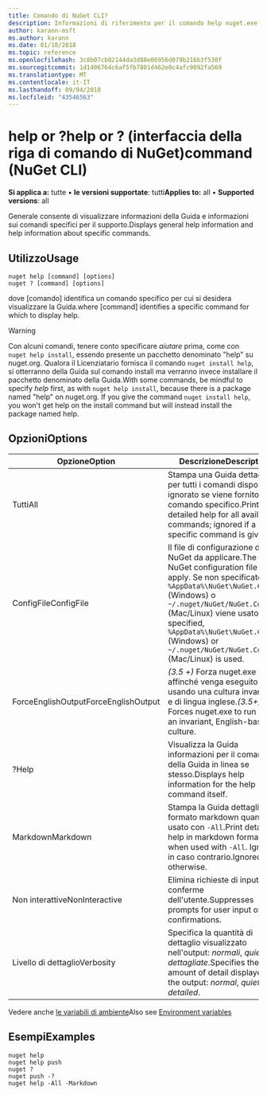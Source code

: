 ```yaml
---
title: Comando di NuGet CLI?
description: Informazioni di riferimento per il comando help nuget.exe
author: karann-msft
ms.author: karann
ms.date: 01/18/2018
ms.topic: reference
ms.openlocfilehash: 3c8b07cb02144da3d88e06956d079b216b3f530f
ms.sourcegitcommit: 1d1406764c6af5fb7801d462e0c4afc9092fa569
ms.translationtype: MT
ms.contentlocale: it-IT
ms.lasthandoff: 09/04/2018
ms.locfileid: "43546563"
---
```

# <a name="help-or--command-nuget-cli"></a><span data-ttu-id="8f6ca-103">help or ?</span><span class="sxs-lookup"><span data-stu-id="8f6ca-103">help or ?</span></span> <span data-ttu-id="8f6ca-104">(interfaccia della riga di comando di NuGet)</span><span class="sxs-lookup"><span data-stu-id="8f6ca-104">command (NuGet CLI)</span></span>

<span data-ttu-id="8f6ca-105">**Si applica a:** tutte &bullet; **le versioni supportate**: tutti</span><span class="sxs-lookup"><span data-stu-id="8f6ca-105">**Applies to:** all &bullet; **Supported versions**: all</span></span>

<span data-ttu-id="8f6ca-106">Generale consente di visualizzare informazioni della Guida e informazioni sui comandi specifici per il supporto.</span><span class="sxs-lookup"><span data-stu-id="8f6ca-106">Displays general help information and help information about specific commands.</span></span>

## <a name="usage"></a><span data-ttu-id="8f6ca-107">Utilizzo</span><span class="sxs-lookup"><span data-stu-id="8f6ca-107">Usage</span></span>

```cli
nuget help [command] [options]
nuget ? [command] [options]
```

<span data-ttu-id="8f6ca-108">dove [comando] identifica un comando specifico per cui si desidera visualizzare la Guida.</span><span class="sxs-lookup"><span data-stu-id="8f6ca-108">where [command] identifies a specific command for which to display help.</span></span>

> [!Warning]
> <span data-ttu-id="8f6ca-109">Con alcuni comandi, tenere conto specificare *aiutare* prima, come con `nuget help install`, essendo presente un pacchetto denominato "help" su nuget.org. Qualora il Licenziatario fornisca il comando `nuget install help`, si otterranno della Guida sul comando install ma verranno invece installare il pacchetto denominato della Guida.</span><span class="sxs-lookup"><span data-stu-id="8f6ca-109">With some commands, be mindful to specify *help* first, as with `nuget help install`, because there is a package named "help" on nuget.org. If you give the command `nuget install help`, you won't get help on the install command but will instead install the package named help.</span></span>

## <a name="options"></a><span data-ttu-id="8f6ca-110">Opzioni</span><span class="sxs-lookup"><span data-stu-id="8f6ca-110">Options</span></span>

| <span data-ttu-id="8f6ca-111">Opzione</span><span class="sxs-lookup"><span data-stu-id="8f6ca-111">Option</span></span> | <span data-ttu-id="8f6ca-112">Descrizione</span><span class="sxs-lookup"><span data-stu-id="8f6ca-112">Description</span></span> |
| --- | --- |
| <span data-ttu-id="8f6ca-113">Tutti</span><span class="sxs-lookup"><span data-stu-id="8f6ca-113">All</span></span> | <span data-ttu-id="8f6ca-114">Stampa una Guida dettagliata per tutti i comandi disponibili; ignorato se viene fornito un comando specifico.</span><span class="sxs-lookup"><span data-stu-id="8f6ca-114">Print detailed help for all available commands; ignored if a specific command is given.</span></span> |
| <span data-ttu-id="8f6ca-115">ConfigFile</span><span class="sxs-lookup"><span data-stu-id="8f6ca-115">ConfigFile</span></span> | <span data-ttu-id="8f6ca-116">Il file di configurazione di NuGet da applicare.</span><span class="sxs-lookup"><span data-stu-id="8f6ca-116">The NuGet configuration file to apply.</span></span> <span data-ttu-id="8f6ca-117">Se non specificato, `%AppData%\NuGet\NuGet.Config` (Windows) o `~/.nuget/NuGet/NuGet.Config` (Mac/Linux) viene usato.</span><span class="sxs-lookup"><span data-stu-id="8f6ca-117">If not specified, `%AppData%\NuGet\NuGet.Config` (Windows) or `~/.nuget/NuGet/NuGet.Config` (Mac/Linux) is used.</span></span>|
| <span data-ttu-id="8f6ca-118">ForceEnglishOutput</span><span class="sxs-lookup"><span data-stu-id="8f6ca-118">ForceEnglishOutput</span></span> | <span data-ttu-id="8f6ca-119">*(3.5 +)*  Forza nuget.exe affinché venga eseguito usando una cultura invariante e di lingua inglese.</span><span class="sxs-lookup"><span data-stu-id="8f6ca-119">*(3.5+)* Forces nuget.exe to run using an invariant, English-based culture.</span></span> |
| <span data-ttu-id="8f6ca-120">?</span><span class="sxs-lookup"><span data-stu-id="8f6ca-120">Help</span></span> | <span data-ttu-id="8f6ca-121">Visualizza la Guida informazioni per il comando della Guida in linea se stesso.</span><span class="sxs-lookup"><span data-stu-id="8f6ca-121">Displays help information for the help command itself.</span></span> |
| <span data-ttu-id="8f6ca-122">Markdown</span><span class="sxs-lookup"><span data-stu-id="8f6ca-122">Markdown</span></span> | <span data-ttu-id="8f6ca-123">Stampa la Guida dettagliata in formato markdown quando usato con `-All`.</span><span class="sxs-lookup"><span data-stu-id="8f6ca-123">Print detailed help in markdown format when used with `-All`.</span></span> <span data-ttu-id="8f6ca-124">Ignorato in caso contrario.</span><span class="sxs-lookup"><span data-stu-id="8f6ca-124">Ignored otherwise.</span></span> |
| <span data-ttu-id="8f6ca-125">Non interattive</span><span class="sxs-lookup"><span data-stu-id="8f6ca-125">NonInteractive</span></span> | <span data-ttu-id="8f6ca-126">Elimina richieste di input o conferme dell'utente.</span><span class="sxs-lookup"><span data-stu-id="8f6ca-126">Suppresses prompts for user input or confirmations.</span></span> |
| <span data-ttu-id="8f6ca-127">Livello di dettaglio</span><span class="sxs-lookup"><span data-stu-id="8f6ca-127">Verbosity</span></span> | <span data-ttu-id="8f6ca-128">Specifica la quantità di dettaglio visualizzato nell'output: *normali*, *quiet*, *dettagliate*.</span><span class="sxs-lookup"><span data-stu-id="8f6ca-128">Specifies the amount of detail displayed in the output: *normal*, *quiet*, *detailed*.</span></span> |

<span data-ttu-id="8f6ca-129">Vedere anche [le variabili di ambiente](cli-ref-environment-variables.md)</span><span class="sxs-lookup"><span data-stu-id="8f6ca-129">Also see [Environment variables](cli-ref-environment-variables.md)</span></span>

## <a name="examples"></a><span data-ttu-id="8f6ca-130">Esempi</span><span class="sxs-lookup"><span data-stu-id="8f6ca-130">Examples</span></span>

```cli
nuget help
nuget help push
nuget ?
nuget push -?
nuget help -All -Markdown
```
